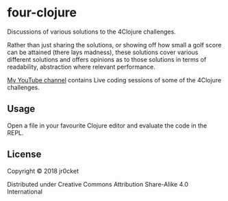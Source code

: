 # four-clojure

Discussions of various solutions to the 4Clojure challenges.

Rather than just sharing the solutions, or showing off how small a golf score can be attained (there lays madness), these solutions cover various different solutions and offers opinions as to those solutions in terms of readability, abstraction where relevant performance.

[My YouTube channel](http://yt.vu/+practicalli) contains Live coding sessions of some of the 4Clojure challenges.

## Usage

Open a file in your favourite Clojure editor and evaluate the code in the REPL.

## License

Copyright © 2018 jr0cket

Distributed under Creative Commons Attribution Share-Alike 4.0 International
